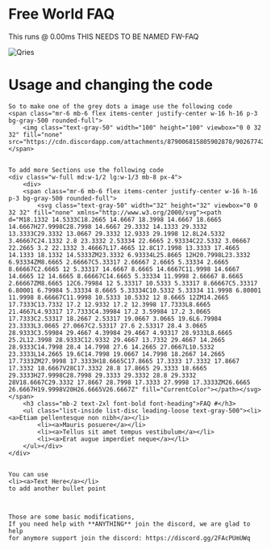 # Free World FAQ
This runs @ 0.00ms
THIS NEEDS TO BE NAMED FW-FAQ

<img alt="Qries" src="https://cdn.discordapp.com/attachments/732445566113415200/902682723490091048/FW-FAQ.png"></img>


# Usage and changing the code
    So to make one of the grey dots a image use the following code
    <span class="mr-6 mb-6 flex items-center justify-center w-16 h-16 p-3 bg-gray-500 rounded-full">
        <img class="text-gray-50" width="100" height="100" viewbox="0 0 32 32" fill="none" src="https://cdn.discordapp.com/attachments/879006815805902878/902677423072608296/Free_World_Scriptscolorolor.png">
    </span>


    To add more Sections use the following code
    <div class="w-full md:w-1/2 lg:w-1/3 mb-8 px-4">
        <div>
        <span class="mr-6 mb-6 flex items-center justify-center w-16 h-16 p-3 bg-gray-500 rounded-full">
            <svg class="text-gray-50" width="32" height="32" viewbox="0 0 32 32" fill="none" xmlns="http://www.w3.org/2000/svg"><path d="M18.1332 14.5333C18.2665 14.6667 18.3998 14.6667 18.6665 14.6667H27.9998C28.7998 14.6667 29.3332 14.1333 29.3332 13.3333C29.3332 13.0667 29.3332 12.9333 29.1998 12.8L24.5332 3.46667C24.1332 2.8 23.3332 2.53334 22.6665 2.93334C22.5332 3.06667 22.2665 3.2 22.1332 3.46667L17.4665 12.8C17.1998 13.3333 17.4665 14.1333 18.1332 14.5333ZM23.3332 6.93334L25.8665 12H20.7998L23.3332 6.93334ZM8.6665 2.66667C5.33317 2.66667 2.6665 5.33334 2.6665 8.66667C2.6665 12 5.33317 14.6667 8.6665 14.6667C11.9998 14.6667 14.6665 12 14.6665 8.66667C14.6665 5.33334 11.9998 2.66667 8.6665 2.66667ZM8.6665 12C6.79984 12 5.33317 10.5333 5.33317 8.66667C5.33317 6.80001 6.79984 5.33334 8.6665 5.33334C10.5332 5.33334 11.9998 6.80001 11.9998 8.66667C11.9998 10.5333 10.5332 12 8.6665 12ZM14.2665 17.7333C13.7332 17.2 12.9332 17.2 12.3998 17.7333L8.6665 21.4667L4.93317 17.7333C4.39984 17.2 3.59984 17.2 3.0665 17.7333C2.53317 18.2667 2.53317 19.0667 3.0665 19.6L6.79984 23.3333L3.0665 27.0667C2.53317 27.6 2.53317 28.4 3.0665 28.9333C3.59984 29.4667 4.39984 29.4667 4.93317 28.9333L8.6665 25.2L12.3998 28.9333C12.9332 29.4667 13.7332 29.4667 14.2665 28.9333C14.7998 28.4 14.7998 27.6 14.2665 27.0667L10.5332 23.3333L14.2665 19.6C14.7998 19.0667 14.7998 18.2667 14.2665 17.7333ZM27.9998 17.3333H18.6665C17.8665 17.3333 17.3332 17.8667 17.3332 18.6667V28C17.3332 28.8 17.8665 29.3333 18.6665 29.3333H27.9998C28.7998 29.3333 29.3332 28.8 29.3332 28V18.6667C29.3332 17.8667 28.7998 17.3333 27.9998 17.3333ZM26.6665 26.6667H19.9998V20H26.6665V26.6667Z" fill="CurrentColor"></path></svg></span>
        <h3 class="mb-2 text-2xl font-bold font-heading">FAQ #</h3>
        <ul class="list-inside list-disc leading-loose text-gray-500"><li><a>Etiam pellentesque non nibh</a></li>
            <li><a>Mauris posuere</a></li>
            <li><a>Tellus sit amet tempus vestibulum</a></li>
            <li><a>Erat augue imperdiet neque</a></li>
        </ul></div>
    </div>


    You can use 
    <li><a>Text Here</a></li> 
    to add another bullet point



    Those are some basic modifications,
    If you need help with **ANYTHING** join the discord, we are glad to help
    for anymore support join the discord: https://discord.gg/2FAcPUmUWq

    